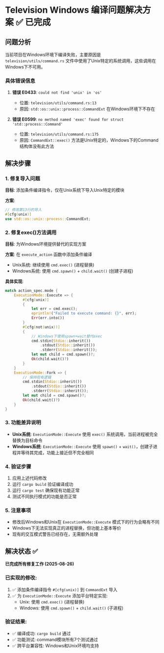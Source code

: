 # Television Windows 编译问题解决方案 ✅ 已完成

## 问题分析

当前项目在Windows环境下编译失败，主要原因是 `television/utils/command.rs` 文件中使用了Unix特定的系统调用，这些调用在Windows下不可用。

### 具体错误信息

1. **错误 E0433**: `could not find 'unix' in 'os'`
   - 位置: `television/utils/command.rs:13`
   - 原因: `std::os::unix::process::CommandExt` 在Windows环境下不存在

2. **错误 E0599**: `no method named 'exec' found for struct 'std::process::Command'`
   - 位置: `television/utils/command.rs:175`
   - 原因: `CommandExt::exec()` 方法是Unix特定的，Windows下的Command结构体没有此方法

## 解决步骤

### 1. 修复导入问题
**目标**: 添加条件编译指令，仅在Unix系统下导入Unix特定的模块

**方案**:
```rust
// 修改第13行的导入
#[cfg(unix)]
use std::os::unix::process::CommandExt;
```

### 2. 修复exec()方法调用
**目标**: 为Windows环境提供替代的实现方案

**方案**: 在 `execute_action` 函数中添加条件编译
- Unix系统: 继续使用 `cmd.exec()` (进程替换)
- Windows系统: 使用 `cmd.spawn()` + `child.wait()` (创建子进程)

**具体实现**:
```rust
match action_spec.mode {
    ExecutionMode::Execute => {
        #[cfg(unix)]
        {
            let err = cmd.exec();
            eprintln!("Failed to execute command: {}", err);
            Err(err.into())
        }
        #[cfg(not(unix))]
        {
            // Windows下使用spawn+wait替代exec
            cmd.stdin(Stdio::inherit())
                .stdout(Stdio::inherit())
                .stderr(Stdio::inherit());
            let mut child = cmd.spawn()?;
            Ok(child.wait()?)
        }
    }
    ExecutionMode::Fork => {
        // 保持现有逻辑
        cmd.stdin(Stdio::inherit())
            .stdout(Stdio::inherit())
            .stderr(Stdio::inherit());
        let mut child = cmd.spawn()?;
        Ok(child.wait()?)
    }
}
```

### 3. 功能差异说明
- **Unix系统**: `ExecutionMode::Execute` 使用 `exec()` 系统调用，当前进程被完全替换为目标命令
- **Windows系统**: `ExecutionMode::Execute` 使用 `spawn()` + `wait()`，创建子进程并等待其完成，功能上接近但不完全相同

### 4. 验证步骤
1. 应用上述代码修改
2. 运行 `cargo build` 验证编译成功
3. 运行 `cargo test` 确保现有功能正常
4. 测试不同执行模式的功能是否正常

### 5. 注意事项
- 修改后Windows和Unix在 `ExecutionMode::Execute` 模式下的行为会略有不同
- Windows下无法实现真正的进程替换，但功能上基本等价
- 现有的交互模式警告已经存在，无需额外处理

## 解决状态 ✅

**已完成所有修复工作 (2025-08-26)**

### 已实现的修改:
1. ✅ 添加条件编译指令 `#[cfg(unix)]` 到 `CommandExt` 导入
2. ✅ 为 `ExecutionMode::Execute` 添加平台特定实现:
   - Unix: 使用 `cmd.exec()` (进程替换)
   - Windows: 使用 `cmd.spawn()` + `child.wait()` (子进程)

### 验证结果:
- ✅ 编译成功: `cargo build` 通过
- ✅ 功能测试: command模块所有7个测试通过
- ✅ 跨平台兼容性: Windows和Unix环境均支持